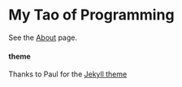 # My Tao of Programming
See the [About](https://taoprogrammer.github.io/about.html) page.

#### theme
Thanks to Paul for the [Jekyll theme](https://github.com/LeNPaul/portfolio-jekyll-theme)
